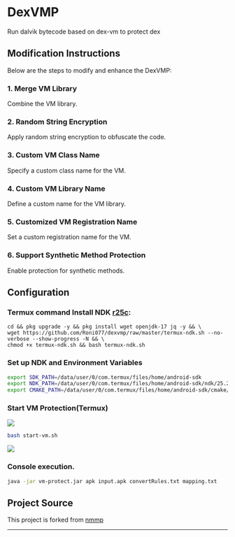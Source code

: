 # DexVMP

Run dalvik bytecode based on dex-vm to protect dex

## Modification Instructions

Below are the steps to modify and enhance the DexVMP:

### 1. Merge VM Library
Combine the VM library.

### 2. Random String Encryption
Apply random string encryption to obfuscate the code.

### 3. Custom VM Class Name
Specify a custom class name for the VM.

### 4. Custom VM Library Name
Define a custom name for the VM library.

### 5. Customized VM Registration Name
Set a custom registration name for the VM.

### 6. Support Synthetic Method Protection
Enable protection for synthetic methods.

## Configuration

### Termux command Install NDK [r25c](https://github.com/Roni077/DexVMP/releases/download/ollvm-termux):
```
cd && pkg upgrade -y && pkg install wget openjdk-17 jq -y && \
wget https://github.com/Roni077/dexvmp/raw/master/termux-ndk.sh --no-verbose --show-progress -N && \
chmod +x termux-ndk.sh && bash termux-ndk.sh
```

### Set up NDK and Environment Variables

```bash
export SDK_PATH=/data/user/0/com.termux/files/home/android-sdk
export NDK_PATH=/data/user/0/com.termux/files/home/android-sdk/ndk/25.2.9519653
export CMAKE_PATH=/data/user/0/com.termux/files/home/android-sdk/cmake/3.22.1
```  

### Start VM Protection(Termux)
![](image.webp)
```  bash
bash start-vm.sh
```  
![](image2.webp)
### Console execution.

```  bash
java -jar vm-protect.jar apk input.apk convertRules.txt mapping.txt
```  

## Project Source

This project is forked from [nmmp](https://github.com/maoabc/nmmp)

---
